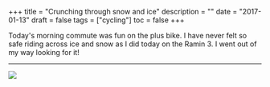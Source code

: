 +++
title = "Crunching through snow and ice"
description = ""
date = "2017-01-13"
draft = false
tags = ["cycling"]
toc = false
+++

Today's morning commute was fun on the plus bike. I have never felt so safe riding across ice and snow as I did today on the Ramin 3. I went out of my way looking for it! 

***
<img style="display:block;margin:auto" src="https://i.ibb.co/cjcXY9B/snowride.png">
